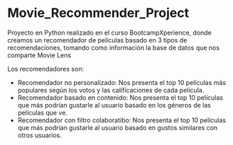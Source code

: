 # Movie_Recommender_Project
Proyecto en Python realizado en el curso BootcampXperience, donde creamos un recomendador de películas basado en 3 tipos de recomendaciones, tomando como información la base de datos que nos comparte Movie Lens

Los recomendadores son:

- Recomendador no personalizado: Nos presenta el top 10 películas más populares según los votos y las calificaciones de cada película.
- Recomendador basado en contenido: Nos presenta el top 10 películas que más podrían gustarle al usuario basado en los géneros de las películas que ve.
- Recomendador con filtro colaboratibo: Nos presenta el top 10 películas que más podrían gustarle al usuario basado en gustos similares con otros usuarios.
